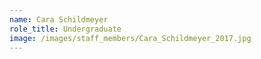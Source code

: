 ```yaml
---
name: Cara Schildmeyer
role_title: Undergraduate
image: /images/staff_members/Cara_Schildmeyer_2017.jpg
---
```

